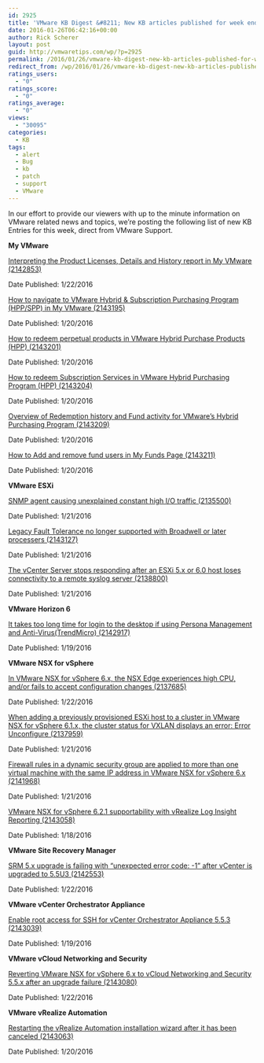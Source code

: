 ```yaml
---
id: 2925
title: 'VMware KB Digest &#8211; New KB articles published for week ending 1/23/15'
date: 2016-01-26T06:42:16+00:00
author: Rick Scherer
layout: post
guid: http://vmwaretips.com/wp/?p=2925
permalink: /2016/01/26/vmware-kb-digest-new-kb-articles-published-for-week-ending-12315/
redirect_from: /wp/2016/01/26/vmware-kb-digest-new-kb-articles-published-for-week-ending-12315/
ratings_users:
  - "0"
ratings_score:
  - "0"
ratings_average:
  - "0"
views:
  - "30095"
categories:
  - KB
tags:
  - alert
  - Bug
  - kb
  - patch
  - support
  - VMware
---
```

In our effort to provide our viewers with up to the minute information on VMware related news and topics, we&#8217;re posting the following list of new KB Entries for this week, direct from VMware Support.



**My VMware**
  
[Interpreting the Product Licenses, Details and History report in My VMware (2142853)](http://vmw.re/23qsun7)
  
Date Published: 1/22/2016
  
[How to navigate to VMware Hybrid & Subscription Purchasing Program (HPP/SPP) in My VMware (2143195)](http://vmw.re/1OVsnq7)
  
Date Published: 1/20/2016
  
[How to redeem perpetual products in VMware Hybrid Purchase Products (HPP) (2143201)](http://vmw.re/23qstQ5)
  
Date Published: 1/20/2016
  
[How to redeem Subscription Services in VMware Hybrid Purchasing Program (HPP) (2143204)](http://vmw.re/1OVsnqa)
  
Date Published: 1/20/2016
  
[Overview of Redemption history and Fund activity for VMware’s Hybrid Purchasing Program (2143209)](http://vmw.re/23qstQ8)
  
Date Published: 1/20/2016
  
[How to Add and remove fund users in My Funds Page (2143211)](http://vmw.re/1OVsmlX)
  
Date Published: 1/20/2016

**VMware ESXi**
  
[SNMP agent causing unexplained constant high I/O traffic (2135500)](http://vmw.re/23qsunf)
  
Date Published: 1/21/2016
  
[Legacy Fault Tolerance no longer supported with Broadwell or later processers (2143127)](http://vmw.re/1OVsnGo)
  
Date Published: 1/21/2016
  
[The vCenter Server stops responding after an ESXi 5.x or 6.0 host loses connectivity to a remote syslog server (2138800)](http://vmw.re/23qstQc)
  
Date Published: 1/21/2016

**VMware Horizon 6**
  
[It takes too long time for login to the desktop if using Persona Management and Anti-Virus(TrendMicro) (2142917)](http://vmw.re/1OVsnGs)
  
Date Published: 1/19/2016

**VMware NSX for vSphere**
  
[In VMware NSX for vSphere 6.x, the NSX Edge experiences high CPU, and/or fails to accept configuration changes (2137685)](http://vmw.re/23qsunl)
  
Date Published: 1/22/2016
  
[When adding a previously provisioned ESXi host to a cluster in VMware NSX for vSphere 6.1.x, the cluster status for VXLAN displays an error: Error Unconfigure (2137959)](http://vmw.re/1OVsnGu)
  
Date Published: 1/21/2016
  
[Firewall rules in a dynamic security group are applied to more than one virtual machine with the same IP address in VMware NSX for vSphere 6.x (2141968)](http://vmw.re/23qsunn)
  
Date Published: 1/21/2016
  
[VMware NSX for vSphere 6.2.1 supportability with vRealize Log Insight Reporting (2143058)](http://vmw.re/1OVsnGw)
  
Date Published: 1/18/2016

**VMware Site Recovery Manager**
  
[SRM 5.x upgrade is failing with “unexpected error code: -1” after vCenter is upgraded to 5.5U3 (2142553)](http://vmw.re/23qstQg)
  
Date Published: 1/22/2016

**VMware vCenter Orchestrator Appliance**
  
[Enable root access for SSH for vCenter Orchestrator Appliance 5.5.3 (2143039)](http://vmw.re/1OVsmm5)
  
Date Published: 1/19/2016

**VMware vCloud Networking and Security**
  
[Reverting VMware NSX for vSphere 6.x to vCloud Networking and Security 5.5.x after an upgrade failure (2143080)](http://vmw.re/23qstQi)
  
Date Published: 1/22/2016

**VMware vRealize Automation**
  
[Restarting the vRealize Automation installation wizard after it has been canceled (2143063)](http://vmw.re/1OVsmm7)
  
Date Published: 1/20/2016